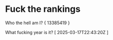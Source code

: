 # Fuck the rankings

Who the hell am I?
{ 13385419 }

What fucking year is it?
[ 2025-03-17T22:43:20Z ]

